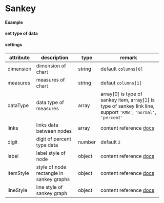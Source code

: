 # Sankey

#### Example

<vuep template="#simple-sankey"></vuep>

<script v-pre type="text/x-template" id="simple-sankey">
<template>
  <ve-sankey :data="chartData" :settings="chartSettings"></ve-sankey>
</template>

<script>
  export default {
    data () {
      this.chartSettings = {
        links: [
          { source: 'front', target: 'list-a', value: 0.5 },
          { source: 'front', target: 'list-b', value: 0.5 },
          { source: 'list-a', target: 'content-a-1', value: 0.1 },
          { source: 'list-a', target: 'content-a-2', value: 0.4 },
          { source: 'list-b', target: 'content-b-1', value: 0.2 },
          { source: 'list-b', target: 'content-b-2', value: 0.3 }
        ]
      }
      return {
        chartData: {
          columns: ['page', 'pv'],
          rows: [
            { 'page': 'front', 'pv': 100000 },
            { 'page': 'list-a', 'pv': 20000 },
            { 'page': 'list-b', 'pv': 80000 },
            { 'page': 'content-a-1', 'pv': 10000 },
            { 'page': 'content-a-2', 'pv': 10000 },
            { 'page': 'content-b-1', 'pv': 60000 },
            { 'page': 'content-b-2', 'pv': 20000 }
          ]
        }
      }
    }
  }
</script>
</script>

#### set type of data

<vuep template="#set-data-type"></vuep>

<script v-pre type="text/x-template" id="set-data-type">
<template>
  <ve-sankey :data="chartData" :settings="chartSettings"></ve-sankey>
</template>

<script>
  export default {
    data () {
      this.chartSettings = {
        links: [
          { source: 'front', target: 'list-a', value: 0.5 },
          { source: 'front', target: 'list-b', value: 0.5 },
          { source: 'list-a', target: 'content-a-1', value: 0.1 },
          { source: 'list-a', target: 'content-a-2', value: 0.4 },
          { source: 'list-b', target: 'content-b-1', value: 0.2 },
          { source: 'list-b', target: 'content-b-2', value: 0.3 }
        ],
        dataType: ['KMB', 'percent']
      }
      return {
        chartData: {
          columns: ['page', 'pv'],
          rows: [
            { 'page': 'front', 'pv': 100000 },
            { 'page': 'list-a', 'pv': 20000 },
            { 'page': 'list-b', 'pv': 80000 },
            { 'page': 'content-a-1', 'pv': 10000 },
            { 'page': 'content-a-2', 'pv': 10000 },
            { 'page': 'content-b-1', 'pv': 60000 },
            { 'page': 'content-b-2', 'pv': 20000 }
          ]
        }
      }
    }
  }
</script>
</script>


#### settings

| attribute | description | type | remark |
| --- | --- | --- | --- |
| dimension | dimension of chart | string | default `columns[0]` |
| measures | measures of chart | string | defaut `columns[1]` |
| dataType | data type of measures | array | array[0] is type of sankey item, array[1] is type of sankey link line, support `'KMB'`, `'normal'`, `'percent'` |
| links | links data between nodes | array | content reference [docs](http://ecomfe.github.io/echarts-doc/public/en/option.html#series-sankey.links) |
| digit | digit of percent type data | number | default `2` |
| label | label style of node | object | content reference [docs](http://ecomfe.github.io/echarts-doc/public/en/option.html#series-sankey.label) |
| itemStyle | style of node rectangle in sankey graphs | object | content reference [docs](http://ecomfe.github.io/echarts-doc/public/en/option.html#series-sankey.itemStyle) |
| lineStyle | line style of sankey graph | object | content reference [docs](http://ecomfe.github.io/echarts-doc/public/en/option.html#series-sankey.lineStyle) |
